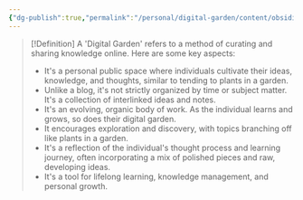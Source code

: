 ```yaml
---
{"dg-publish":true,"permalink":"/personal/digital-garden/content/obsidian/definition-of-a-digital-garden/","created":"2023-11-11T07:54:27.915-05:00"}
---
```



> [!Definition]
> A 'Digital Garden' refers to a method of curating and sharing knowledge online. Here are some key aspects:
>
>- It's a personal public space where individuals cultivate their ideas, knowledge, and thoughts, similar to tending to plants in a garden.
>- Unlike a blog, it's not strictly organized by time or subject matter. It's a collection of interlinked ideas and notes.
>- It's an evolving, organic body of work. As the individual learns and grows, so does their digital garden.
>- It encourages exploration and discovery, with topics branching off like plants in a garden.
>- It's a reflection of the individual's thought process and learning journey, often incorporating a mix of polished pieces and raw, developing ideas.
>- It's a tool for lifelong learning, knowledge management, and personal growth.

